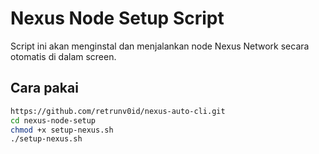 # Nexus Node Setup Script

Script ini akan menginstal dan menjalankan node Nexus Network secara otomatis di dalam screen.

## Cara pakai

```bash
https://github.com/retrunv0id/nexus-auto-cli.git
cd nexus-node-setup
chmod +x setup-nexus.sh
./setup-nexus.sh
